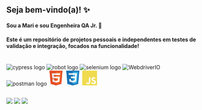 ## Seja bem-vindo(a)! ✨
#### Sou a Mari e sou Engenheira QA Jr. 🌠
#### Este é um repositório de projetos pessoais e independentes em testes de validação e integração, focados na funcionalidade!
#
<div style="text-align:left">
<img src="https://images.ctfassets.net/q5gr0s7pk997/Th8458WoDPgh1xOcYjv4Q/b2328d538c7d499853bfff3ac11540c5/Cypress.png" height="40" width="40" alt="cypress logo"  />
<img src="https://cdn.jsdelivr.net/npm/simple-icons@4.19.0/icons/robotframework.svg" height="40" width="52" alt="robot logo"  />
<img src="https://seeklogo.com/images/S/selenium-logo-A1B53CEFB0-seeklogo.com.png" height="40" width="40" alt="selenium logo"  />
<img alt="WebdriverIO" src="https://webdriver.io/assets/images/robot-3677788dd63849c56aa5cb3f332b12d5.svg" width="34">
<img src="https://www.svgrepo.com/show/354202/postman-icon.svg" height="40" width="52" alt="postman logo"  />
  <img alt="WebdriverIO" src="https://raw.githubusercontent.com/devicons/devicon/master/icons/html5/html5-original.svg" width="40">
  <img alt="WebdriverIO" src="https://raw.githubusercontent.com/devicons/devicon/master/icons/css3/css3-original.svg" width="40">
  <img alt="WebdriverIO" src="https://raw.githubusercontent.com/devicons/devicon/master/icons/javascript/javascript-plain.svg" width="40">
</div>
  
  ##
 
<div> 
  <a href = "mailto:marilosilveirat@gmail.com"><img src="https://img.shields.io/badge/-Gmail-%23333?style=for-the-badge&logo=gmail&logoColor=white" target="_blank"></a>
  <a href="https://www.linkedin.com/in/mariana-o-silveira" target="_blank"><img src="https://img.shields.io/badge/-LinkedIn-%230077B5?style=for-the-badge&logo=linkedin&logoColor=white" target="_blank"></a> 
  <a href="https://instagram.com/marisilveirat" target="_blank"><img src="https://img.shields.io/badge/-Instagram-%23E4405F?style=for-the-badge&logo=instagram&logoColor=white" target="_blank"></a>
</div>
